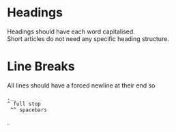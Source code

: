 # Headings

Headings should have each word capitalised.  
Short articles do not need any specific heading structure.  

# Line Breaks

All lines should have a forced newline at their end so

```
.__
^ full stop
 ^^ spacebars
```

.

